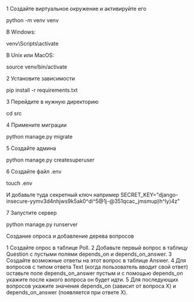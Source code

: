 1 Создайте виртуальное окружение и активируйте его

python -m venv venv

В Windows:

venv\Scripts\activate

В Unix или MacOS:

source venv/bin/activate

2 Установите зависимости

pip install -r requirements.txt

3 Перейдите в нужную директорию 

cd src

4 Примените миграции

python manage.py migrate

5 Создайте админа

python manage.py createsuperuser

6 Создайте файл .env

touch .env

И добавьте туда секретный ключ например
SECRET_KEY="django-insecure-yymv3d4nhjws9k5ak0^di^5@1j-@351qcac_jmsmup)h^ly)4z"


7 Запустите сервер 

python manage.py runserver


Создание опроса и добавление дерева вопросов

1 Создайте опрос в таблице Poll.
2 Добавьте первый вопрос в таблицу Question с пустыми полями depends_on и depends_on_answer.
3 Создайте возможные ответы на этот вопрос в таблице Answer.
4 Для вопросов с типом ответа Text (когда пользователь вводит свой ответ) оставьте поле depends_on_answer пустым и с помощью depends_on укажите после какого вопроса он будет идти.
5 Для последующих вопросов укажите значения depends_on (зависит от вопроса Х) и depends_on_answer (появляется при ответе Х).

